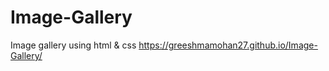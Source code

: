 # Image-Gallery
Image gallery using html &amp; css
https://greeshmamohan27.github.io/Image-Gallery/
